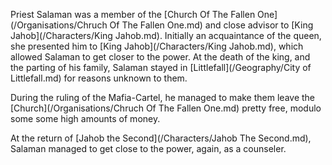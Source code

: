 Priest Salaman was a  member of the [Church Of The Fallen One](/Organisations/Chruch Of The Fallen One.md) and close advisor to [King Jahob](/Characters/King Jahob.md).
Initially an acquaintance of the queen, she presented him to [King Jahob](/Characters/King Jahob.md), which allowed Salaman to get closer to the power.
At the death of the king, and the parting of his family, Salaman stayed in [Littlefall](/Geography/City of Littlefall.md) for reasons unknown to them.

During the ruling of the Mafia-Cartel, he managed to make them leave the [Church](/Organisations/Chruch Of The Fallen One.md) pretty free, modulo some some high amounts of money.

At the return of [Jahob the Second](/Characters/Jahob The Second.md), Salaman managed to get close to the power, again, as a counseler.


